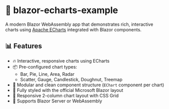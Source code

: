 # 🧪 blazor-echarts-example


A modern Blazor WebAssembly app that demonstrates rich, interactive charts using [Apache ECharts](https://echarts.apache.org/) integrated with Blazor components.

## 📊 Features

- 🔥 Interactive, responsive charts using ECharts
- 📦 Pre-configured chart types:
  - Bar, Pie, Line, Area, Radar
  - Scatter, Gauge, Candlestick, Doughnut, Treemap
- 🧱 Modular and clean component structure (`EChart` component per chart)
- 🎨 Fully styled with the official Microsoft Blazor layout
- 📱 Responsive 2-column chart layout with CSS Grid
- 🦺 Supports Blazor Server or WebAssembly
